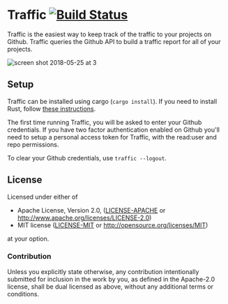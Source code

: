 # Traffic [![Build Status](https://travis-ci.org/JoshMcguigan/traffic.svg?branch=master)](https://travis-ci.org/JoshMcguigan/traffic)

Traffic is the easiest way to keep track of the traffic to your projects on Github. Traffic queries the Github API to build a traffic report for all of your projects.

![screen shot 2018-05-25 at 3](https://user-images.githubusercontent.com/22216761/40568740-4a4f51ee-6031-11e8-814a-b895cdbf38bd.png)

## Setup

Traffic can be installed using cargo (`cargo install`). If you need to install Rust, follow [these instructions](https://www.rust-lang.org/en-US/install.html).

The first time running Traffic, you will be asked to enter your Github credentials. If you have two factor authentication enabled on Github you'll need to setup a personal access token for Traffic, with the read:user and repo permissions.

To clear your Github credentials, use `traffic --logout`.

## License

Licensed under either of

 * Apache License, Version 2.0, ([LICENSE-APACHE](LICENSE-APACHE) or http://www.apache.org/licenses/LICENSE-2.0)
 * MIT license ([LICENSE-MIT](LICENSE-MIT) or http://opensource.org/licenses/MIT)

at your option.

### Contribution

Unless you explicitly state otherwise, any contribution intentionally submitted
for inclusion in the work by you, as defined in the Apache-2.0 license, shall be dual licensed as above, without any
additional terms or conditions.
